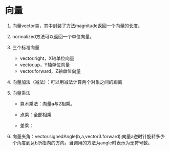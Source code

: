 # 向量

1. 向量vector类，其中封装了方法magnitude返回一个向量的长度。

2. normalized方法可以返回一个单位向量。

3. 三个标准向量

   * vector.right，X轴单位向量
   * vector.up，Y轴单位向量
   * vector.forward，Z轴单位向量

4. 向量加法（减法）：可以用减法计算两个对象之间的距离

5. 向量乘法

   * 算术乘法：向量**a**与2相乘。

   * 点乘：全部相乘
   * 差乘：

6. 向量夹角：vector.signedAngle(b,a,vector3.forward);向量a逆时针旋转多少个角度到达b所指向的方向。当调用的方法为angle时表示为无符号数。

